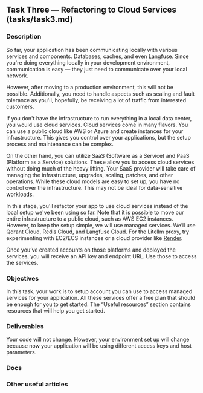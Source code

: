 ## Task Three — Refactoring to Cloud Services (tasks/task3.md)

### Description

So far, your application has been communicating locally with various services and components. Databases, caches, and even Langfuse. Since you're doing everything locally in your development environment, communication is easy — they just need to communicate over your local network.

However, after moving to a production environment, this will not be possible. Additionally, you need to handle aspects such as scaling and fault tolerance as you'll, hopefully, be receiving a lot of traffic from interested customers.

If you don't have the infrastructure to run everything in a local data center,  you would use cloud services. Cloud services come in many flavors. You can use a public cloud like AWS or Azure and create instances for your infrastructure. This gives you control over your applications, but the setup process and maintenance can be complex.

On the other hand, you can utilize SaaS (Software as a Service) and PaaS (Platform as a Service) solutions. These allow you to access cloud services without doing much of the heavy lifting. Your SaaS provider will take care of managing the infrastructure, upgrades, scaling, patches, and other operations. While these cloud models are easy to set up, you have no control over the infrastructure. This may not be ideal for data-sensitive workloads.

In this stage, you'll refactor your app to use cloud services instead of the local setup we've been using so far. Note that it is possible to move our entire infrastructure to a public cloud, such as AWS EC2 instances. However, to keep the setup simple, we will use managed services. We’ll use Qdrant Cloud, Redis Cloud, and Langfuse Cloud. For the Litellm proxy, try experimenting with EC2/ECS instances or a cloud provider like [Render](https://render.com/deploy?repo=https://github.com/BerriAI/litellm).

Once you’ve created accounts on those platforms and deployed the services, you will receive an API key and endpoint URL. Use those to access the services.

### Objectives

In this task, your work is to setup account you can use to access managed services for your application. All these services offer a free plan that should be enough for you to get started. The “Useful resources” section contains resources that will help you get started.

### Deliverables

Your code will not change. However, your environment set up will change because now your application will be using different access keys and host parameters.

### Docs

### Other useful articles